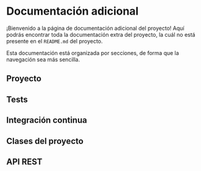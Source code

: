 # Documentación adicional

¡Bienvenido a la página de documentación adicional del proyecto! Aquí podrás
encontrar toda la documentación extra del proyecto, la cuál no está presente
en el `README.md` del proyecto.

Esta documentación está organizada por secciones, de forma que la navegación sea
más sencilla.

## Proyecto

## Tests

## Integración continua

## Clases del proyecto

## API REST